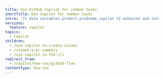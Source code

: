 ```yaml
---
title: Use GitHub Copilot for common tasks
shortTitle: Use Copilot for common tasks
intro: '{% data variables.product.prodname_copilot %} enhances and integrates with many different {% data variables.product.github %} features.'
versions:
  feature: copilot
topics:
  - Copilot
children:
  - /use-copilot-to-create-issues
  - /create-a-pr-summary
  - /use-copilot-in-the-cli
redirect_from:
  - /copilot/how-tos/github-flow
contentType: how-tos
---
```

